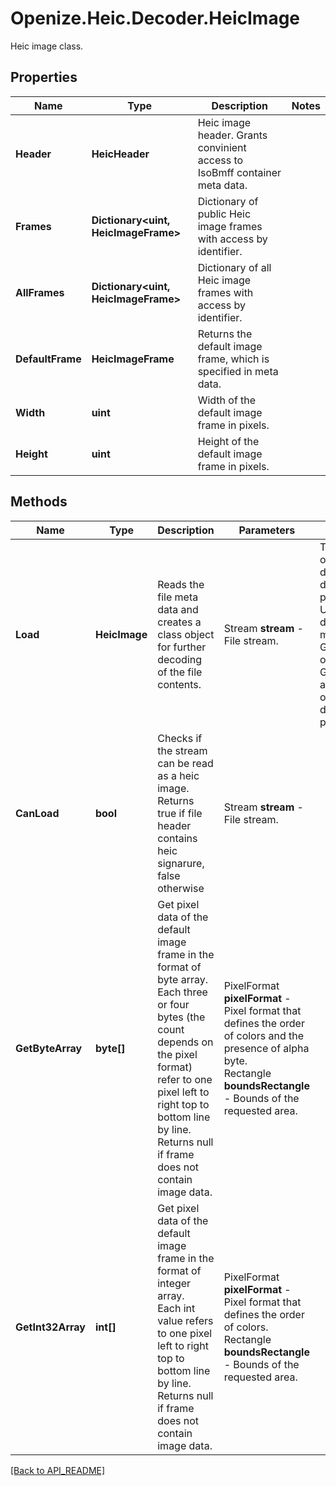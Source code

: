 # Openize.Heic.Decoder.HeicImage

Heic image class.

## Properties

Name | Type | Description | Notes
------------ | ------------- | ------------- | -------------
**Header** | **HeicHeader** | Heic image header. Grants convinient access to IsoBmff container meta data. | 
**Frames** | **Dictionary<uint, HeicImageFrame>** | Dictionary of public Heic image frames with access by identifier. | 
**AllFrames** | **Dictionary<uint, HeicImageFrame>** | Dictionary of all Heic image frames with access by identifier. | 
**DefaultFrame** | **HeicImageFrame** | Returns the default image frame, which is specified in meta data. | 
**Width** | **uint** | Width of the default image frame in pixels. | 
**Height** | **uint** | Height of the default image frame in pixels. | 

## Methods

Name | Type | Description | Parameters | Notes
------------ | ------------- | ------------- | ------------- | -------------
**Load** | **HeicImage** | Reads the file meta data and creates a class object for further decoding of the file contents. | Stream <b>stream</b> - File stream. | This operation does not decode pixels.<br />Use the default frame methods GetByteArray or GetInt32Array afterwards in order to decode pixels.
**CanLoad** | **bool** | Checks if the stream can be read as a heic image.<br />Returns true if file header contains heic signarure, false otherwise | Stream <b>stream</b> - File stream. | 
**GetByteArray** | **byte[]** | Get pixel data of the default image frame in the format of byte array.<br />Each three or four bytes (the count depends on the pixel format) refer to one pixel left to right top to bottom line by line.<br />Returns null if frame does not contain image data. | PixelFormat <b>pixelFormat</b> - Pixel format that defines the order of colors and the presence of alpha byte.<br />Rectangle <b>boundsRectangle</b> - Bounds of the requested area.
**GetInt32Array** | **int[]** | Get pixel data of the default image frame in the format of integer array.<br />Each int value refers to one pixel left to right top to bottom line by line.<br />Returns null if frame does not contain image data. | PixelFormat <b>pixelFormat</b> - Pixel format that defines the order of colors.<br />Rectangle <b>boundsRectangle</b> - Bounds of the requested area.

[[Back to API_README]](API_README.md)